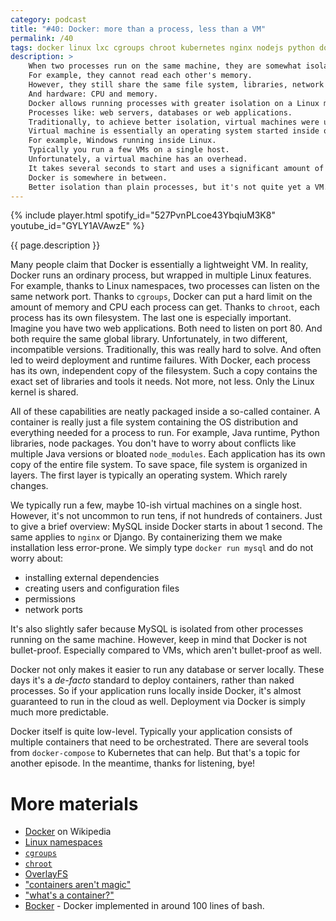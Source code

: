 ```yaml
---
category: podcast
title: "#40: Docker: more than a process, less than a VM"
permalink: /40
tags: docker linux lxc cgroups chroot kubernetes nginx nodejs python docker-compose container virtual-machine
description: >
    When two processes run on the same machine, they are somewhat isolated.
    For example, they cannot read each other's memory.
    However, they still share the same file system, libraries, network ports.
    And hardware: CPU and memory.
    Docker allows running processes with greater isolation on a Linux machine.
    Processes like: web servers, databases or web applications.
    Traditionally, to achieve better isolation, virtual machines were used.
    Virtual machine is essentially an operating system started inside of another operating system.
    For example, Windows running inside Linux.
    Typically you run a few VMs on a single host.
    Unfortunately, a virtual machine has an overhead.
    It takes several seconds to start and uses a significant amount of memory.
    Docker is somewhere in between.
    Better isolation than plain processes, but it's not quite yet a VM.
---
```


{% include player.html spotify_id="527PvnPLcoe43YbqiuM3K8" youtube_id="GYLY1AVAwzE" %}

{{ page.description }}

Many people claim that Docker is essentially a lightweight VM.
In reality, Docker runs an ordinary process, but wrapped in multiple Linux features.
For example, thanks to Linux namespaces, two processes can listen on the same network port.
Thanks to `cgroups`, Docker can put a hard limit on the amount of memory and CPU each process can get.
Thanks to `chroot`, each process has its own filesystem.
The last one is especially important.
Imagine you have two web applications.
Both need to listen on port 80.
And both require the same global library.
Unfortunately, in two different, incompatible versions.
Traditionally, this was really hard to solve.
And often led to weird deployment and runtime failures.
With Docker, each process has its own, independent copy of the filesystem.
Such a copy contains the exact set of libraries and tools it needs.
Not more, not less.
Only the Linux kernel is shared.

All of these capabilities are neatly packaged inside a so-called container.
A container is really just a file system containing the OS distribution and everything needed for a process to run.
For example, Java runtime, Python libraries, node packages.
You don't have to worry about conflicts like multiple Java versions or bloated `node_modules`.
Each application has its own copy of the entire file system.
To save space, file system is organized in layers.
The first layer is typically an operating system.
Which rarely changes.

We typically run a few, maybe 10-ish virtual machines on a single host.
However, it's not uncommon to run tens, if not hundreds of containers.
Just to give a brief overview:
MySQL inside Docker starts in about 1 second.
The same applies to `nginx` or Django.
By containerizing them we make installation less error-prone.
We simply type `docker run mysql` and do not worry about:

* installing external dependencies
* creating users and configuration files
* permissions
* network ports

It's also slightly safer because MySQL is isolated from other processes running on the same machine.
However, keep in mind that Docker is not bullet-proof.
Especially compared to VMs, which aren't bullet-proof as well.

Docker not only makes it easier to run any database or server locally.
These days it's a _de-facto_ standard to deploy containers, rather than naked processes.
So if your application runs locally inside Docker, it's almost guaranteed to run in the cloud as well.
Deployment via Docker is simply much more predictable.

Docker itself is quite low-level.
Typically your application consists of multiple containers that need to be orchestrated.
There are several tools from `docker-compose` to Kubernetes that can help.
But that's a topic for another episode.
In the meantime, thanks for listening, bye!

# More materials

* [Docker](https://en.wikipedia.org/wiki/Docker_(software)) on Wikipedia
* [Linux namespaces](https://en.wikipedia.org/wiki/Linux_namespaces)
* [`cgroups`](https://en.wikipedia.org/wiki/Cgroups)
* [`chroot`](https://en.wikipedia.org/wiki/Chroot)
* [OverlayFS](https://en.wikipedia.org/wiki/OverlayFS)
* ["containers aren't magic"](https://twitter.com/b0rk/status/1230606332681691136)
* ["what's a container?"](https://twitter.com/b0rk/status/1225445956734390273)
* [Bocker](https://github.com/p8952/bocker) - Docker implemented in around 100 lines of bash.


